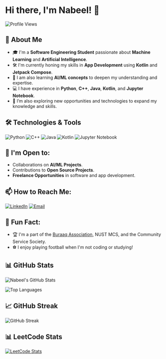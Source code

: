# Hi there, I'm Nabeel! 👋

![Profile Views](https://komarev.com/ghpvc/?username=nabeelshan78&color=brightgreen)

## 🚀 About Me

- 🎓 I'm a **Software Engineering Student** passionate about **Machine Learning** and **Artificial Intelligence**.
- 🛠 I'm currently honing my skills in **App Development** using **Kotlin** and **Jetpack Compose**.
- 🤖 I am also learning **AI/ML concepts** to deepen my understanding and expertise.
- 💻 I have experience in **Python**, **C++**, **Java**, **Kotlin**, and **Jupyter Notebook**.
- 🌱 I’m also exploring new opportunities and technologies to expand my knowledge and skills.

## 🛠 Technologies & Tools

![Python](https://img.shields.io/badge/-Python-333333?style=flat&logo=python)
![C++](https://img.shields.io/badge/-C++-00599C?style=flat&logo=cplusplus)
![Java](https://img.shields.io/badge/-Java-007396?style=flat&logo=java)
![Kotlin](https://img.shields.io/badge/-Kotlin-0095D5?style=flat&logo=kotlin)
![Jupyter Notebook](https://img.shields.io/badge/-Jupyter%20Notebook-F37626?style=flat&logo=jupyter)

## 💼 I'm Open to:

- Collaborations on **AI/ML Projects**.
- Contributions to **Open Source Projects**.
- **Freelance Opportunities** in software and app development.

## 📫 How to Reach Me:

[![LinkedIn](https://img.shields.io/badge/-LinkedIn-0077B5?style=flat&logo=Linkedin&logoColor=white)](https://www.linkedin.com/in/nabeel-shan-816a04305/)
[![Email](https://img.shields.io/badge/-Email-D14836?style=flat&logo=Gmail&logoColor=white)](mailto:nabeelshan078@gmail.com)

## 🌟 Fun Fact:

- 🏆 I'm a part of the [Buraaq Association](https://example.com), NUST MCS, and the Community Service Society.
- ⚽ I enjoy playing football when I'm not coding or studying!

## 📊 GitHub Stats

![Nabeel's GitHub Stats](https://github-readme-stats.vercel.app/api?username=nabeelshan78&show_icons=true&theme=radical)

![Top Languages](https://github-readme-stats.vercel.app/api/top-langs/?username=nabeelshan78&layout=compact&theme=radical)

## 📈 GitHub Streak

![GitHub Streak](https://streak-stats.demolab.com?user=nabeelshan78&theme=radical)
## 📊 LeetCode Stats

[![LeetCode Stats](https://leetcard.jacoblin.cool/Nabeelshan3443?theme=dark&ext=activity)](https://leetcode.com/Nabeelshan3443/)
